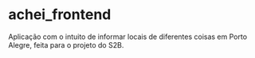 # achei_frontend
Aplicação com o intuito de informar locais de diferentes coisas em Porto Alegre, feita para o projeto do S2B.
